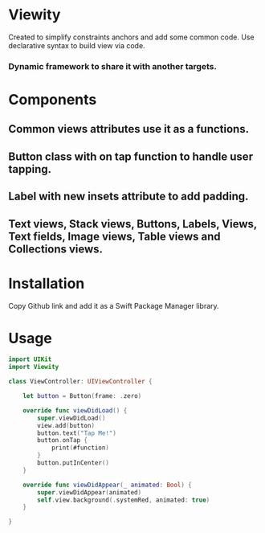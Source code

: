 # Viewity

Created to simplify constraints anchors and add some common code.
Use declarative syntax to build view via code.

### Dynamic framework to share it with another targets.

# Components 
## Common views attributes use it as a functions.
## Button class with on tap function to handle user tapping.
## Label with new insets attribute to add padding.
##  Text views, Stack views, Buttons, Labels, Views, Text fields, Image views, Table views and Collections views.

# Installation
Copy Github link and add it as a Swift Package Manager library.

# Usage 
```swift
import UIKit
import Viewity

class ViewController: UIViewController {

    let button = Button(frame: .zero)

    override func viewDidLoad() {
        super.viewDidLoad()
        view.add(button)
        button.text("Tap Me!")
        button.onTap {
            print(#function)
        }
        button.putInCenter()
    }

    override func viewDidAppear(_ animated: Bool) {
        super.viewDidAppear(animated)
        self.view.background(.systemRed, animated: true)
    }

}

```
